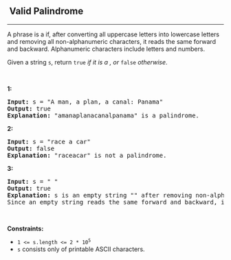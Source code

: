 <h2>  Valid Palindrome</h2><hr><div><p>A phrase is a <strong><span class="tou-node" id="tou-1.0-f98cd5cf-80c0-4b70-9b3d-ecdac62dafbe" lang="es"></span></strong> if, after converting all uppercase letters into lowercase letters and removing all non-alphanumeric characters, it reads the same forward and backward. Alphanumeric characters include letters and numbers.</p>

<p>Given a string <code>s</code>, return <code>true</code><em> if it is a <strong><span class="tou-node" id="tou-4.1.0-04dd78b5-c988-4374-b578-02c28814dc86"></span></strong>, or </em><code>false</code><em> otherwise</em>.</p>

<p>&nbsp;</p>
<p><strong><span class="tou-node" id="tou-0.0-eced7906-ca94-4bde-9887-d3624f95177c" lang="es"></span> 1:</strong></p>

<pre><strong>Input:</strong> s = "A man, a plan, a canal: Panama"
<strong>Output:</strong> true
<strong>Explanation:</strong> "amanaplanacanalpanama" is a palindrome.
</pre>

<p><strong><span class="tou-node" id="tou-0.0-9c60058a-2d3c-4892-badc-71a6c82573fe" lang="es"></span> 2:</strong></p>

<pre><strong>Input:</strong> s = "race a car"
<strong>Output:</strong> false
<strong>Explanation:</strong> "raceacar" is not a palindrome.
</pre>

<p><strong><span class="tou-node" id="tou-0.0-3208e698-e25b-45b6-9f9d-bd0497ce7b02" lang="es"></span> 3:</strong></p>

<pre><strong>Input:</strong> s = " "
<strong>Output:</strong> true
<strong>Explanation:</strong> s is an empty string "" after removing non-alphanumeric characters.
Since an empty string reads the same forward and backward, it is a palindrome.
</pre>

<p>&nbsp;</p>
<p><strong>Constraints:</strong></p>

<ul>
	<li><code>1 &lt;= s.length &lt;= 2 * 10<sup>5</sup></code></li>
	<li><code>s</code> consists only of printable ASCII characters.</li>
</ul>
</div>